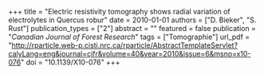 +++
title = "Electric resistivity tomography shows radial variation of electrolytes in Quercus robur"
date = 2010-01-01
authors = ["D. Bieker", "S. Rust"]
publication_types = ["2"]
abstract = ""
featured = false
publication = "*Canadian Journal of Forest Research*"
tags = ["Tomographie"]
url_pdf = "http://rparticle.web-p.cisti.nrc.ca/rparticle/AbstractTemplateServlet?calyLang=eng&journal=cjfr&volume=40&year=2010&issue=6&msno=x10-076"
doi = "10.1139/X10-076"
+++

